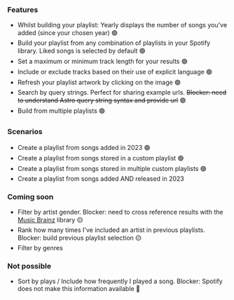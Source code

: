### Features

- Whilst building your playlist: Yearly displays the number of songs you've added (since your chosen year) 🟢
- Build your playlist from any combination of playlists in your Spotify library. Liked songs is selected by default 🟢
- Set a maximum or minimum track length for your results 🟢
- Include or exclude tracks based on their use of explicit language 🟢
- Refresh your playlist artwork by clicking on the image 🟢
- Search by query strings. Perfect for sharing example urls. ~~Blocker: need to understand Astro query string syntax and provide url~~ 🟢
- Build from multiple playlists 🟢

### Scenarios

- Create a playlist from songs added in 2023 🟢
- Create a playlist from songs stored in a custom playlist 🟢
- Create a playlist from songs stored in multiple custom playlists 🟢
- Create a playlist from songs added AND released in 2023

### Coming soon

- Filter by artist gender. Blocker: need to cross reference results with the [Music Brainz](https://musicbrainz.org/) library 🟡
- Rank how many times I've included an artist in previous playlists. Blocker: build previous playlist selection 🟡
- Filter by genres

### Not possible

- Sort by plays / Include how frequently I played a song. Blocker: Spotify does not make this information available 🔴
